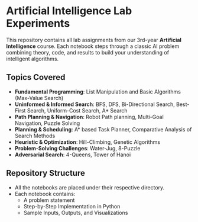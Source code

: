 # Artificial Intelligence Lab Experiments  

This repository contains all lab assignments from our 3rd-year **Artificial Intelligence** course. Each notebook steps through a classic AI problem combining theory, code, and results to build your understanding of intelligent algorithms.

## Topics Covered  
- **Fundamental Programming**: List Manipulation and Basic Algorithms (Max-Value Search)  
- **Uninformed & Informed Search**: BFS, DFS, Bi-Directional Search, Best-First Search, Uniform-Cost Search, A* Search 
- **Path Planning & Navigation**: Robot Path planning, Multi-Goal Navigation, Puzzle Solving  
- **Planning & Scheduling**: A* based Task Planner, Comparative Analysis of Search Methods  
- **Heuristic & Optimization**: Hill-Climbing, Genetic Algorithms  
- **Problem-Solving Challenges**: Water-Jug, 8-Puzzle  
- **Adversarial Search**: 4-Queens, Tower of Hanoi  

## Repository Structure  
- All the notebooks are placed under their respective directory.
- Each notebook contains:
  - A problem statement
  - Step-by-Step Implementation in Python
  - Sample Inputs, Outputs, and Visualizations
